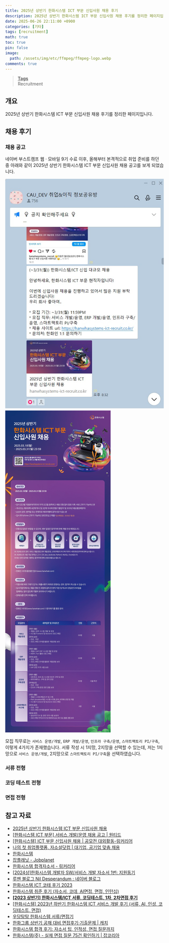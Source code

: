 ```yaml
---
title: 2025년 상반기 한화시스템 ICT 부문 신입사원 채용 후기
description: 2025년 상반기 한화시스템 ICT 부문 신입사원 채용 후기를 정리한 페이지입니다.
date: 2025-06-26 22:11:00 +0900
categories: [기타]
tags: [recruitment]
math: true
toc: true
pin: false
image:
  path: /assets/img/etc/ffmpeg/ffmpeg-logo.webp
comments: true
---
```


<blockquote class="prompt-info"><p><strong><u>Tags</u></strong> <br>
Recruitment</p></blockquote>

## 개요

2025년 상반기 한화시스템 ICT 부문 신입사원 채용 후기를 정리한 페이지입니다.

## 채용 후기

### 채용 공고

네이버 부스트캠프 웹 · 모바일 9기 수료 이후, 올해부터 본격적으로 취업 준비를 하던 중 아래와 같이 2025년 상반기 한화시스템 ICT 부문 신입사원 채용 공고를 보게 되었습니다.

<img src="../assets/img/etc/hanwha-systems-ict-recruitment-review/pic1.jpg" alt="채용 공고" />

<img src="../assets/img/etc/hanwha-systems-ict-recruitment-review/pic2.webp" alt="채용 공고" />

모집 직무로는 `서비스 운영/개발`, `ERP 개발/운영`, `인프라 구축/운영`, `스마트팩토리 PI/구축`, 이렇게 4가지가 존재했습니다. 서류 작성 시 1지망, 2지망을 선택할 수 있는데, 저는 1지망으로 `서비스 운영/개발`, 2지망으로 `스마트팩토리 PI/구축`을 선택하였습니다.

### 서류 전형

### 코딩 테스트 전형

### 면접 전형

## 참고 자료

- <a href="https://hanwhasystems-ict-recruit.co.kr/" target="_blank">2025년 상반기 한화시스템 ICT 부문 신입사원 채용</a>
- <a href="https://www.wanted.co.kr/wd/272300" target="_blank">[한화시스템 ICT 부문] 서비스 개발/운영 채용 공고 | 원티드</a>
- <a href="https://linkareer.com/activity/228060" target="_blank">[한화시스템] ICT 부문 신입사원 채용 | 공모전 대외활동-링커리어</a>
- <a href="https://jasoseol.com/datalab/14089?ec=96993&e=386439" target="_blank">나의 첫 취업플랫폼, 자소설닷컴 | 대기업, 공기업 맞춤 채용</a>
- <a href="https://www.hanwhasystems.com/kr/index.do" target="_blank">한화시스템</a>
- <a href="https://www.jobplanet.co.kr/companies/336387/landing/%ED%95%9C%ED%99%94%EC%8B%9C%EC%8A%A4%ED%85%9C-ict%EB%B6%80%EB%AC%B8" target="_blank">잡플래닛 - Jobplanet</a>
- <a href="https://linkareer.com/cover-letter/search?id=33254&keyword=&organizationName=%ED%95%9C%ED%99%94%EC%8B%9C%EC%8A%A4%ED%85%9C&page=1&role=&sort=PASSED_AT&tab=all" target="_blank">한화시스템 합격자소서 - 링커리어</a>
- <a href="https://thegreatescape.tistory.com/entry/2024%EC%83%81%ED%95%9C%ED%99%94%EC%8B%9C%EC%8A%A4%ED%85%9C-%EA%B0%9C%EB%B0%9C%EC%9E%90-SW%EC%84%9C%EB%B9%84%EC%8A%A4-%EA%B0%9C%EB%B0%9C-%EC%9E%90%EC%86%8C%EC%84%9C-1%EB%B2%88-%EC%A7%80%EC%9B%90%EB%8F%99%EA%B8%B0" target="_blank">[2024상]한화시스템 개발자 SW/서비스 개발 자소서 1번: 지원동기</a>
- <a href="https://blog.naver.com/hellstudy/223811567448?trackingCode=rss" target="_blank">루멘 블로그 Nil Desperandum : 네이버 블로그</a>
- <a href="https://int-main.tistory.com/entry/%ED%95%9C%ED%99%94%EC%8B%9C%EC%8A%A4%ED%85%9C-ICT-%EC%BD%94%ED%85%8C-%ED%9B%84%EA%B8%B0-2023" target="_blank">한화시스템 ICT 코테 후기 2023</a>
- <a href="https://blog.naver.com/grace915/223380297408" target="_blank">한화시스템 취준 후기 (자소서, 코데, AI면접, 면접, 인턴십)</a>
- <a href="https://didu-story.tistory.com/448" target="_blank"><b>[2023 상반기] 한화시스템/ICT 서류, 코딩테스트, 1차, 2차면접 후기</b></a>
- <a href="https://0m1n.tistory.com/152" target="_blank">[한화시스템] 2023년 하반기 한화시스템 ICT 서비스 개발 후기 (서류, AI, 인성, 코딩테스트, 면접)</a>
- <a href="https://velog.io/@charming-l/%EC%9A%B0%EB%8B%B9%ED%83%95%ED%83%95-%ED%95%9C%ED%99%94%EC%8B%9C%EC%8A%A4%ED%85%9C-%EC%84%9C%EB%A5%98%EB%A9%B4%EC%A0%91-%EB%AA%A8%ED%97%98" target="_blank">우당탕탕 한화시스템 서류/면접기</a>
- <a href="https://www.catch.co.kr/News/RecruitNews/296857" target="_blank">한화그룹 상반기 공채 대비 면접후기·기출문제 | 캐치</a>
- <a href="https://jasoseol.com/blog/post/%ED%95%9C%ED%99%94%EC%8B%9C%EC%8A%A4%ED%85%9C-%ED%95%A9%EA%B2%A9-%ED%9B%84%EA%B8%B0-%EC%9E%90%EC%86%8C%EC%84%9C-%ED%8C%81-%EC%9D%B8%EC%A0%81%EC%84%B1-%EB%A9%B4%EC%A0%91-%EC%A7%88%EB%AC%B8%EA%B9%8C/" target="_blank">한화시스템 합격 후기: 자소서 팁, 인적성, 면접 질문까지</a>
- <a href="https://www.jobkorea.co.kr/starter/review/view?C_Idx=386&Half_Year_Type_Code=0&Ctgr_Code=5&FavorCo_Stat=0&G_ID=0&Page=1" target="_blank">한화시스템(주) - 실제 면접 질문 75건 확인하기 | 잡코리아</a>
